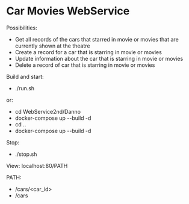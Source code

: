 # Car Movies WebService

Possibilities:
- Get all records of the cars that starred in movie or movies that are currently shown at the theatre
- Create a record for a car that is starring in movie or movies
- Update information about the car that is starring in movie or movies
- Delete a record of car that is starring in movie or movies

Build and start:
- ./run.sh

or:
- cd WebService2nd/Danno 
- docker-compose up --build -d
- cd .. 
- docker-compose up --build -d

Stop:
- ./stop.sh

View: localhost:80/PATH
                 
PATH: 
- /cars/<car_id>
- /cars

